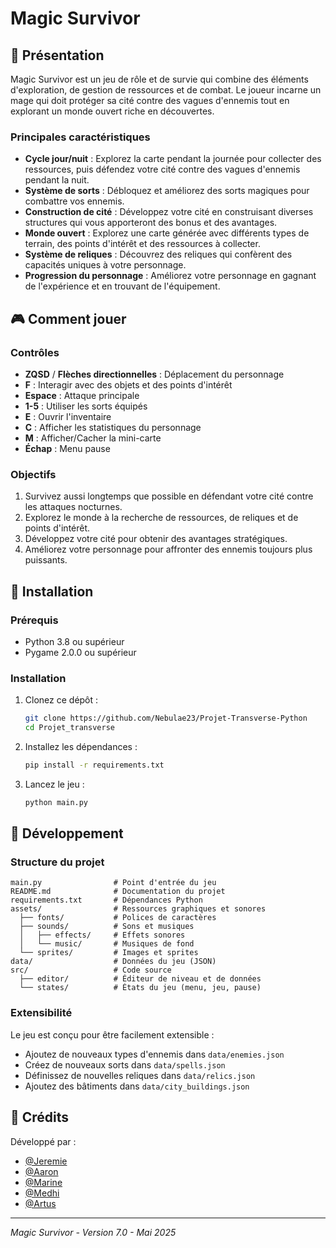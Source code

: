 # Magic Survivor


## 📖 Présentation

Magic Survivor est un jeu de rôle et de survie qui combine des éléments d'exploration, de gestion de ressources et de combat. Le joueur incarne un mage qui doit protéger sa cité contre des vagues d'ennemis tout en explorant un monde ouvert riche en découvertes.

### Principales caractéristiques

- **Cycle jour/nuit** : Explorez la carte pendant la journée pour collecter des ressources, puis défendez votre cité contre des vagues d'ennemis pendant la nuit.
- **Système de sorts** : Débloquez et améliorez des sorts magiques pour combattre vos ennemis.
- **Construction de cité** : Développez votre cité en construisant diverses structures qui vous apporteront des bonus et des avantages.
- **Monde ouvert** : Explorez une carte générée avec différents types de terrain, des points d'intérêt et des ressources à collecter.
- **Système de reliques** : Découvrez des reliques qui confèrent des capacités uniques à votre personnage.
- **Progression du personnage** : Améliorez votre personnage en gagnant de l'expérience et en trouvant de l'équipement.

## 🎮 Comment jouer

### Contrôles

- **ZQSD** / **Flèches directionnelles** : Déplacement du personnage
- **F** : Interagir avec des objets et des points d'intérêt
- **Espace** : Attaque principale
- **1-5** : Utiliser les sorts équipés
- **E** : Ouvrir l'inventaire
- **C** : Afficher les statistiques du personnage
- **M** : Afficher/Cacher la mini-carte
- **Échap** : Menu pause

### Objectifs

1. Survivez aussi longtemps que possible en défendant votre cité contre les attaques nocturnes.
2. Explorez le monde à la recherche de ressources, de reliques et de points d'intérêt.
3. Développez votre cité pour obtenir des avantages stratégiques.
4. Améliorez votre personnage pour affronter des ennemis toujours plus puissants.

## 🚀 Installation

### Prérequis

- Python 3.8 ou supérieur
- Pygame 2.0.0 ou supérieur

### Installation

1. Clonez ce dépôt :
   ```bash
   git clone https://github.com/Nebulae23/Projet-Transverse-Python
   cd Projet_transverse
   ```

2. Installez les dépendances :
   ```bash
   pip install -r requirements.txt
   ```

3. Lancez le jeu :
   ```bash
   python main.py
   ```

## 🧰 Développement

### Structure du projet

```
main.py                # Point d'entrée du jeu
README.md              # Documentation du projet
requirements.txt       # Dépendances Python
assets/                # Ressources graphiques et sonores
  ├── fonts/           # Polices de caractères
  ├── sounds/          # Sons et musiques
  │   ├── effects/     # Effets sonores
  │   └── music/       # Musiques de fond
  └── sprites/         # Images et sprites
data/                  # Données du jeu (JSON)
src/                   # Code source
  ├── editor/          # Éditeur de niveau et de données
  └── states/          # États du jeu (menu, jeu, pause)
```

### Extensibilité

Le jeu est conçu pour être facilement extensible :
- Ajoutez de nouveaux types d'ennemis dans `data/enemies.json`
- Créez de nouveaux sorts dans `data/spells.json`
- Définissez de nouvelles reliques dans `data/relics.json`
- Ajoutez des bâtiments dans `data/city_buildings.json`


## 👥 Crédits

Développé par :

- [@Jeremie](https://github.com/jeremiel1110)
- [@Aaron](https://github.com/Joeeeemamaa)
- [@Marine](https://github.com/Marine-Be)
- [@Medhi](https://github.com/TierSnow)
- [@Artus](https://github.com/Nebulae23)

---

*Magic Survivor - Version 7.0 - Mai 2025*
